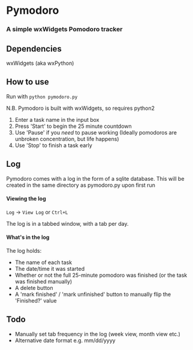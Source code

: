 # Pymodoro
### A simple wxWidgets Pomodoro tracker

## Dependencies
wxWidgets (aka wxPython)

## How to use
Run with `python pymodoro.py`

N.B. Pymodoro is built with wxWidgets, so requires python2

1. Enter a task name in the input box
2. Press 'Start' to begin the 25 minute countdown
3. Use 'Pause' if you _need_ to pause working (Ideally pomodoros are unbroken concentration, but life happens)
4. Use 'Stop' to finish a task early

## Log
Pymodoro comes with a log in the form of a sqlite database. This will be created in the same directory as pymodoro.py upon first run

#### Viewing the log
`Log` -> `View Log` or `Ctrl+L`

The log is in a tabbed window, with a tab per day.

#### What's in the log
The log holds:
- The name of each task
- The date/time it was started
- Whether or not the full 25-minute pomodoro was finished (or the task was finished manually)
- A delete button
- A 'mark finished' / 'mark unfinished' button to manually flip the 'Finished?' value




## Todo
- Manually set tab frequency in the log (week view, month view etc.)
- Alternative date format e.g. mm/dd/yyyy
